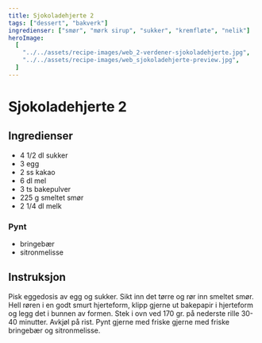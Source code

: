 ```yaml
---
title: Sjokoladehjerte 2
tags: ["dessert", "bakverk"]
ingredienser: ["smør", "mørk sirup", "sukker", "kremfløte", "nelik"]
heroImage:
  [
    "../../assets/recipe-images/web_2-verdener-sjokoladehjerte.jpg",
    "../../assets/recipe-images/web_sjokoladehjerte-preview.jpg",
  ]
---
```


# Sjokoladehjerte 2

## Ingredienser

- 4 1/2 dl sukker
- 3 egg
- 2 ss kakao
- 6 dl mel
- 3 ts bakepulver
- 225 g smeltet smør
- 2 1/4 dl melk

### Pynt

- bringebær
- sitronmelisse

## Instruksjon

Pisk eggedosis av egg og sukker. Sikt inn det tørre og rør inn smeltet smør. Hell røren i en godt smurt hjerteform, klipp gjerne ut bakepapir i hjerteform og legg det i bunnen av formen. Stek i ovn ved 170 gr. på nederste rille 30-40 minutter. Avkjøl på rist. Pynt gjerne med friske gjerne med friske bringebær og sitronmelisse.
